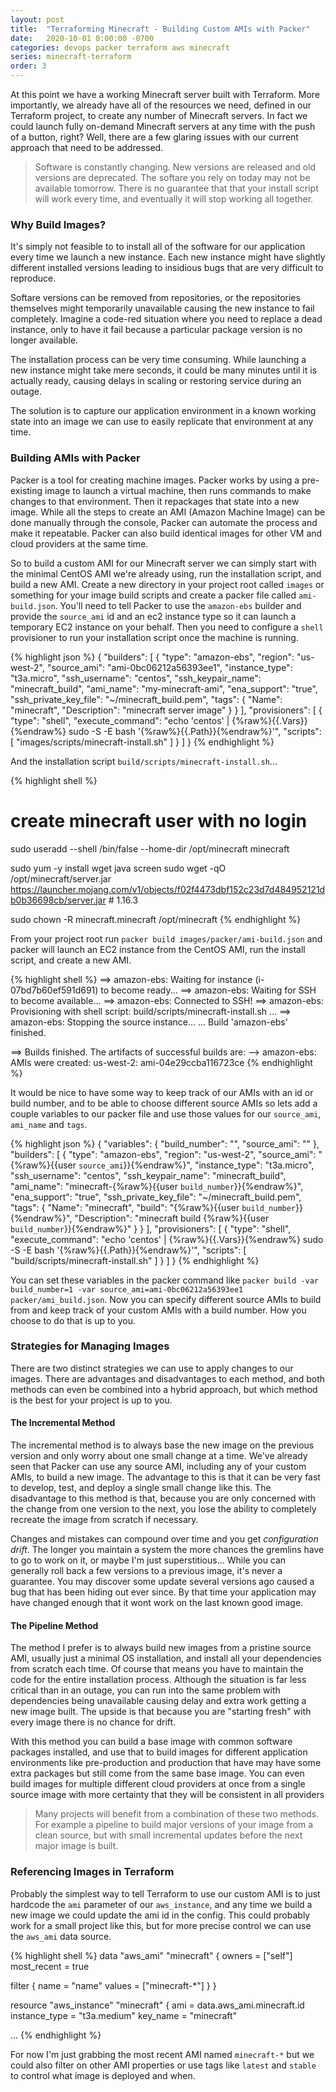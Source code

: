 ```yaml
---
layout: post
title:  "Terraforming Minecraft - Building Custom AMIs with Packer"
date:   2020-10-01 0:00:00 -0700
categories: devops packer terraform aws minecraft
series: minecraft-terraform
order: 3
---
```


At this point we have a working Minecraft server built with Terraform. More importantly, we already have all of the resources we need, defined in our Terraform project, to create any number of Minecraft servers. In fact we could launch fully on-demand Minecraft servers at any time with the push of a button, right? Well, there are a few glaring issues with our current approach that need to be addressed.

> Software is constantly changing. New versions are released and old versions are deprecated. The softare you rely on today may not be available tomorrow. There is no guarantee that that your install script will work every time, and eventually it will stop working all together.

### Why Build Images?

It's simply not feasible to to install all of the software for our application every time we launch a new instance. Each new instance might have slightly different installed versions leading to insidious bugs that are very difficult to reproduce. 

Softare versions can be removed from repositories, or the repositories themselves might temporarily unavailable causing the new instance to fail completely. Imagine a code-red situation where you need to replace a dead instance, only to have it fail because a particular package version is no longer available.

The installation process can be very time consuming. While launching a new instance might take mere seconds, it could be many minutes until it is actually ready, causing delays in scaling or restoring service during an outage.

The solution is to capture our application environment in a known working state into an image we can use to easily replicate that environment at any time.

### Building AMIs with Packer

Packer is a tool for creating machine images. Packer works by using a pre-existing image to launch a virtual machine, then runs commands to make changes to that environment. Then it repackages that state into a new image. While all the steps to create an AMI (Amazon Machine Image) can be done manually through the console, Packer can automate the process and make it repeatable. Packer can also build identical images for other VM and cloud providers at the same time.

So to build a custom AMI for our Minecraft server we can simply start with the minimal CentOS AMI we're already using, run the installation script, and build a new AMI. Create a new directory in your project root called `images` or something for your image build scripts and create a packer file called `ami-build.json`. You'll need to tell Packer to use the `amazon-ebs` builder and provide the `source_ami` id and an ec2 instance type so it can launch a temporary EC2 instance on your behalf. Then you need to configure a `shell` provisioner to run your installation script once the machine is running.

{% highlight json %}
{
    "builders": [
        {
            "type": "amazon-ebs",
            "region": "us-west-2",
            "source_ami": "ami-0bc06212a56393ee1",
            "instance_type": "t3a.micro",
            "ssh_username": "centos",
            "ssh_keypair_name": "minecraft_build",
            "ami_name": "my-minecraft-ami",
            "ena_support": "true",
            "ssh_private_key_file": "~/minecraft_build.pem",
            "tags": {
                "Name": "minecraft",
                "Description": "minecraft server image"
            }
        }
    ],
    "provisioners": [
        {
            "type": "shell",
            "execute_command": "echo 'centos' | {%raw%}{{.Vars}}{%endraw%} sudo -S -E bash '{%raw%}{{.Path}}{%endraw%}'",
            "scripts": [
                "images/scripts/minecraft-install.sh"
            ]
        }
    ]
}
{% endhighlight %}

And the installation script `build/scripts/minecraft-install.sh`...

{% highlight shell %}
# create minecraft user with no login
sudo useradd --shell /bin/false --home-dir /opt/minecraft minecraft

sudo yum -y install wget java screen
sudo wget -qO /opt/minecraft/server.jar https://launcher.mojang.com/v1/objects/f02f4473dbf152c23d7d484952121db0b36698cb/server.jar # 1.16.3

sudo chown -R minecraft.minecraft /opt/minecraft
{% endhighlight %}

From your project root run `packer build images/packer/ami-build.json` and packer will launch an EC2 instance from the CentOS AMI, run the install script, and create a new AMI.

{% highlight shell %}
==> amazon-ebs: Waiting for instance (i-07bd7b60ef591d691) to become ready...
==> amazon-ebs: Waiting for SSH to become available...
==> amazon-ebs: Connected to SSH!
==> amazon-ebs: Provisioning with shell script: build/scripts/minecraft-install.sh
...
==> amazon-ebs: Stopping the source instance...
...
Build 'amazon-ebs' finished.

==> Builds finished. The artifacts of successful builds are:
--> amazon-ebs: AMIs were created:
us-west-2: ami-04e29ccba116723ce
{% endhighlight %}

It would be nice to have some way to keep track of our AMIs with an id or build number, and to be able to choose different source AMIs so lets add a couple variables to our packer file and use those values for our `source_ami`, `ami_name` and `tags`.

{% highlight json %}
{
    "variables": {
        "build_number": "",
        "source_ami": ""
    },
    "builders": [
        {
            "type": "amazon-ebs",
            "region": "us-west-2",
            "source_ami": "{%raw%}{{user `source_ami`}}{%endraw%}",
            "instance_type": "t3a.micro",
            "ssh_username": "centos",
            "ssh_keypair_name": "minecraft_build",
            "ami_name": "minecraft-{%raw%}{{user `build_number`}}{%endraw%}",
            "ena_support": "true",
            "ssh_private_key_file": "~/minecraft_build.pem",
            "tags": {
                "Name": "minecraft",
                "build": "{%raw%}{{user `build_number`}}{%endraw%}",
                "Description": "minecraft build {%raw%}{{user `build_number`}}{%endraw%}"
            }
        }
    ],
    "provisioners": [
        {
            "type": "shell",
            "execute_command": "echo 'centos' | {%raw%}{{.Vars}}{%endraw%} sudo -S -E bash '{%raw%}{{.Path}}{%endraw%}'",
            "scripts": [
                "build/scripts/minecraft-install.sh"
            ]
        }
    ]
}
{% endhighlight %}

You can set these variables in the packer command like `packer build -var build_number=1 -var source_ami=ami-0bc06212a56393ee1 packer/ami_build.json`. Now you can specify different source AMIs to build from and keep track of your custom AMIs with a build number. How you choose to do that is up to you.

### Strategies for Managing Images

There are two distinct strategies we can use to apply changes to our images. There are advantages and disadvantages to each method, and both methods can even be combined into a hybrid approach, but which method is the best for your project is up to you. 

#### The Incremental Method

The incremental method is to always base the new image on the previous version and only worry about one small change at a time. We've already seen that Packer can use any source AMI, including any of your custom AMIs, to build a new image. The advantage to this is that it can be very fast to develop, test, and deploy a single small change like this. The disadvantage to this method is that, because you are only concerned with the change from one version to the next, you lose the ability to completely recreate the image from scratch if necessary. 

Changes and mistakes can compound over time and you get *configuration drift*. The longer you maintain a system the more chances the gremlins have to go to work on it, or maybe I'm just superstitious... While you can generally roll back a few versions to a previous image, it's never a guarantee. You may discover some update several versions ago caused a bug that has been hiding out ever since. By that time your application may have changed enough that it wont work on the last known good image.

#### The Pipeline Method

The method I prefer is to always build new images from a pristine source AMI, usually just a minimal OS installation, and install all your dependencies from scratch each time. Of course that means you have to maintain the code for the entire installation process. Although the situation is far less critical than in an outage, you can run into the same problem with dependencies being unavailable causing delay and extra work getting a new image built. The upside is that because you are "starting fresh" with every image there is no chance for drift. 

With this method you can build a base image with common software packages installed, and use that to build images for different application environments like pre-production and production that have may have some extra packages but still come from the same base image. You can even build images for multiple different cloud providers at once from a single source image with more certainty that they will be consistent in all providers

> Many projects will benefit from a combination of these two methods. For example a pipeline to build major versions of your image from a clean source, but with small incremental updates before the next major image is built.

### Referencing Images in Terraform

Probably the simplest way to tell Terraform to use our custom AMI is to just hardcode the `ami` parameter of our `aws_instance`, and any time we build a new image we could update the ami id in the config. This could probably work for a small project like this, but for more precise control we can use the `aws_ami` data source.

{% highlight shell %}
data "aws_ami" "minecraft" {
  owners           = ["self"]
  most_recent      = true

  filter {
    name   = "name"
    values = ["minecraft-*"]
  }
}

resource "aws_instance" "minecraft" {
  ami           = data.aws_ami.minecraft.id
  instance_type = "t3a.medium"
  key_name      = "minecraft"

...
{% endhighlight %}

For now I'm just grabbing the most recent AMI named `minecraft-*` but we could also filter on other AMI properties or use tags like `latest` and `stable` to control what image is deployed and when.
